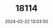 ---
title: "18114"
category: "Praomys delectorum"
draft: false
date: 2024-02-22 13:03:50
languages:
  English: ["Delectable Soft-furred Mouse", "East African Praomys"]
---